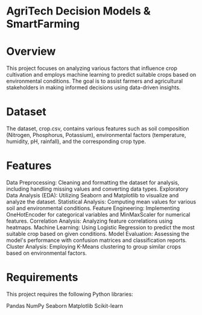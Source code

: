# AgriTech Decision Models & SmartFarming

# Overview

This project focuses on analyzing various factors that influence crop cultivation and employs machine learning to predict suitable crops based on environmental conditions. The goal is to assist farmers and agricultural stakeholders in making informed decisions using data-driven insights.

# Dataset

The dataset, crop.csv, contains various features such as soil composition (Nitrogen, Phosphorus, Potassium), environmental factors (temperature, humidity, pH, rainfall), and the corresponding crop type.

# Features

Data Preprocessing: Cleaning and formatting the dataset for analysis, including handling missing values and converting data types.
Exploratory Data Analysis (EDA): Utilizing Seaborn and Matplotlib to visualize and analyze the dataset.
Statistical Analysis: Computing mean values for various soil and environmental conditions.
Feature Engineering: Implementing OneHotEncoder for categorical variables and MinMaxScaler for numerical features.
Correlation Analysis: Analyzing feature correlations using heatmaps.
Machine Learning: Using Logistic Regression to predict the most suitable crop based on given conditions.
Model Evaluation: Assessing the model's performance with confusion matrices and classification reports.
Cluster Analysis: Employing K-Means clustering to group similar crops based on environmental factors.

# Requirements

This project requires the following Python libraries:

Pandas
NumPy
Seaborn
Matplotlib
Scikit-learn
